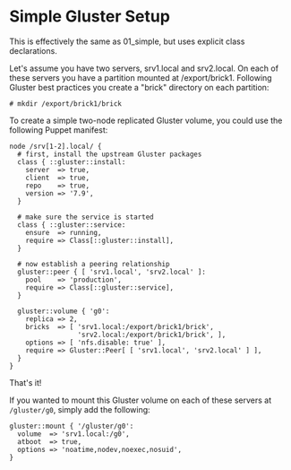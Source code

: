 Simple Gluster Setup
====================
This is effectively the same as 01_simple, but uses explicit class declarations.

Let's assume you have two servers, srv1.local and srv2.local.  On each of these servers you have a partition mounted at /export/brick1.  Following Gluster best practices you create a "brick" directory on each partition:

    # mkdir /export/brick1/brick

To create a simple two-node replicated Gluster volume, you could use the following Puppet manifest:

    node /srv[1-2].local/ {
      # first, install the upstream Gluster packages
      class { ::gluster::install:
        server  => true,
        client  => true,
        repo    => true,
        version => '7.9',
      }

      # make sure the service is started
      class { ::gluster::service:
        ensure  => running,
        require => Class[::gluster::install],
      }

      # now establish a peering relationship
      gluster::peer { [ 'srv1.local', 'srv2.local' ]:
        pool    => 'production',
        require => Class[::gluster::service],
      }

      gluster::volume { 'g0':
        replica => 2,
        bricks  => [ 'srv1.local:/export/brick1/brick',
                     'srv2.local:/export/brick1/brick', ],
        options => [ 'nfs.disable: true' ],
        require => Gluster::Peer[ [ 'srv1.local', 'srv2.local' ] ],
      }
    }

That's it!

If you wanted to mount this Gluster volume on each of these servers at `/gluster/g0`, simply add the following:

    gluster::mount { '/gluster/g0':
      volume  => 'srv1.local:/g0',
      atboot  => true,
      options => 'noatime,nodev,noexec,nosuid',
    }

